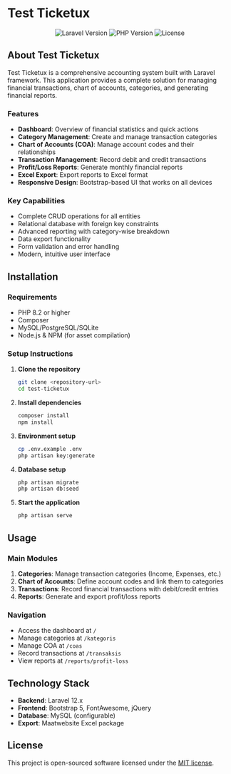 # Test Ticketux

<p align="center">
    <img src="https://img.shields.io/badge/Laravel-12.x-red.svg" alt="Laravel Version">
    <img src="https://img.shields.io/badge/PHP-8.2+-blue.svg" alt="PHP Version">
    <img src="https://img.shields.io/badge/License-MIT-green.svg" alt="License">
</p>

## About Test Ticketux

Test Ticketux is a comprehensive accounting system built with Laravel framework. This application provides a complete solution for managing financial transactions, chart of accounts, categories, and generating financial reports.

### Features

-   **Dashboard**: Overview of financial statistics and quick actions
-   **Category Management**: Create and manage transaction categories
-   **Chart of Accounts (COA)**: Manage account codes and their relationships
-   **Transaction Management**: Record debit and credit transactions
-   **Profit/Loss Reports**: Generate monthly financial reports
-   **Excel Export**: Export reports to Excel format
-   **Responsive Design**: Bootstrap-based UI that works on all devices

### Key Capabilities

-   Complete CRUD operations for all entities
-   Relational database with foreign key constraints
-   Advanced reporting with category-wise breakdown
-   Data export functionality
-   Form validation and error handling
-   Modern, intuitive user interface

## Installation

### Requirements

-   PHP 8.2 or higher
-   Composer
-   MySQL/PostgreSQL/SQLite
-   Node.js & NPM (for asset compilation)

### Setup Instructions

1. **Clone the repository**

    ```bash
    git clone <repository-url>
    cd test-ticketux
    ```

2. **Install dependencies**

    ```bash
    composer install
    npm install
    ```

3. **Environment setup**

    ```bash
    cp .env.example .env
    php artisan key:generate
    ```

4. **Database setup**

    ```bash
    php artisan migrate
    php artisan db:seed
    ```

5. **Start the application**
    ```bash
    php artisan serve
    ```

## Usage

### Main Modules

1. **Categories**: Manage transaction categories (Income, Expenses, etc.)
2. **Chart of Accounts**: Define account codes and link them to categories
3. **Transactions**: Record financial transactions with debit/credit entries
4. **Reports**: Generate and export profit/loss reports

### Navigation

-   Access the dashboard at `/`
-   Manage categories at `/kategoris`
-   Manage COA at `/coas`
-   Record transactions at `/transaksis`
-   View reports at `/reports/profit-loss`

## Technology Stack

-   **Backend**: Laravel 12.x
-   **Frontend**: Bootstrap 5, FontAwesome, jQuery
-   **Database**: MySQL (configurable)
-   **Export**: Maatwebsite Excel package

## License

This project is open-sourced software licensed under the [MIT license](https://opensource.org/licenses/MIT).
